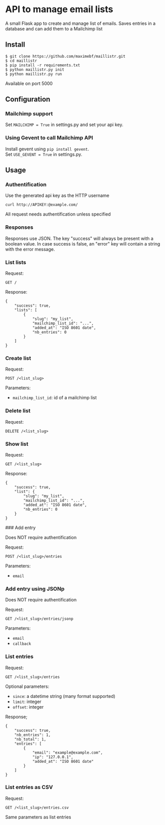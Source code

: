 # API to manage email lists

A small Flask app to create and manage list of emails.
Saves entries in a database and can add them to a Mailchimp list

## Install

    $ git clone https://github.com/maximebf/maillistr.git
    $ cd maillistr
    $ pip install -r requirements.txt
    $ python maillistr.py init
    $ python maillistr.py run

Available on port 5000

## Configuration

### Mailchimp support

Set `MAILCHIMP = True` in settings.py and set your api key.

### Using Gevent to call Mailchimp API

Install gevent using `pip install gevent`.  
Set `USE_GEVENT = True` in settings.py.

## Usage

### Authentification

Use the generated api key as the HTTP username

    curl http://APIKEY:@example.com/

All request needs authentification unless specified

### Responses

Responses use JSON. The key "success" will always be present with a boolean value.
In case success is false, an "error" key will contain a string with the error message.

### List lists

Request:

    GET /

Response:

    {
        "success": true,
        "lists": [
            {
                "slug": "my_list",
                "mailchimp_list_id": "...",
                "added_at": "ISO 8601 date",
                "nb_entries": 0
            }
        ]
    }

### Create list

Request:

    POST /<list_slug>

Parameters:

 - `mailchimp_list_id`: id of a mailchimp list

### Delete list

Request:
    
    DELETE /<list_slug>

### Show list

Request:

    GET /<list_slug>

Response:

    {
        "success": true,
        "list": {
            "slug": "my_list",
            "mailchimp_list_id": "...",
            "added_at": "ISO 8601 date",
            "nb_entries": 0
        }
    }

### Add entry

Does NOT require authentification

Request:

    POST /<list_slug>/entries

Parameters:

 - `email`

### Add entry using JSONp

Does NOT require authentification

Request:

    GET /<list_slug>/entries/jsonp

Parameters:

 - `email`
 - `callback`

### List entries

Request:

    GET /<list_slug>/entries

Optional parameters:

 - `since`: a datetime string (many format supported)
 - `limit`: integer
 - `offset`: integer

Response;

    {
        "success": true,
        "nb_entries": 1,
        "nb_total": 1,
        "entries": [
            {
                "email": "example@example.com",
                "ip": "127.0.0.1",
                "added_at": "ISO 8601 date"
            }
        ]
    }

### List entries as CSV

Request:

    GET /<list_slug>/entries.csv

Same parameters as list entries